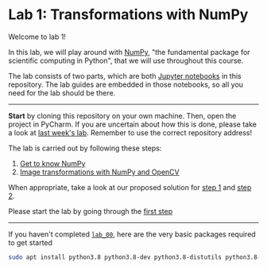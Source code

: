 # Lab 1: Transformations with NumPy
Welcome to lab 1!

In this lab, we will play around with [NumPy](https://numpy.org/), "the fundamental package for scientific computing in Python", that we will use throughout this course.

The lab consists of two parts, which are both [Jupyter notebooks](https://jupyter.org/) in this repository.
The lab guides are embedded in those notebooks, so all you need for the lab should be there.

---

**Start** by cloning this repository on your own machine. Then, open the project in PyCharm. If you are uncertain about how this is done, please take a look at [last week's lab](https://github.com/tek5030/lab_00/blob/master/py/lab-guide/1-open-project-in-pycharm.md). Remember to use the correct repository address!

The lab is carried out by following these steps:
1. [Get to know NumPy](lab_01_numpy.ipynb)
2. [Image transformations with NumPy and OpenCV](lab_01_transformations.ipynb)

When appropriate, take a look at our proposed solution for [step 1](solution/lab_01_numpy.ipynb) and [step 2](solution/lab_01_transformations.ipynb).

Please start the lab by going through the [first step](lab_01_numpy.ipynb)

---

If you haven't completed [`lab_00`](../lab_00), here are the very basic packages required to get started
```bash
sudo apt install python3.8 python3.8-dev python3.8-distutils python3.8-venv
```